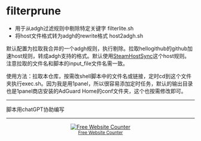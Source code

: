 # filterprune

- 用于从adgh过滤规则中剔除特定关键字 filterlite.sh
- 将host文件格式转为adgh的rewrite格式 host2adgh.sh

默认配置为拉取我合并的一个adgh规则，执行剔除。拉取hellogithub的github加速host规则，转成adgh支持的格式。默认使用[SteamHostSync](https://github.com/Clov614/SteamHostSync)这个host规则。
注意拉取的文件名和脚本的input_file文件名需一致。

使用方法：拉取本仓库，按需改shell脚本中的文件名或链接，定时cd到这个文件夹执行exec.sh。因为我是用1panel，所以很容易添加定时任务，默认的输出目录也是1panel商店安装的AdGuard Home的conf文件夹，这个也按需修改即可。

---
脚本用chatGPT协助编写

---
<div align='center'><a href='https://www.websitecounterfree.com'><img src='https://www.websitecounterfree.com/c.php?d=9&id=55468&s=40' border='0' alt='Free Website Counter'></a><br / ><small><a href='https://www.websitecounterfree.com' title="Free Website Counter">Free Website Counter</a></small></div>



